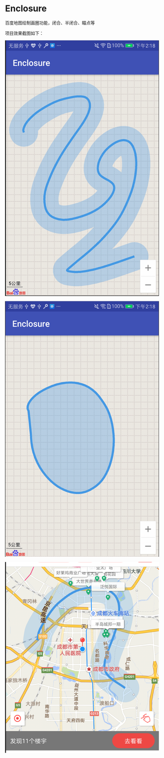 # Enclosure
百度地图绘制画圈功能，闭合、半闭合、瞄点等

项目效果截图如下：


![image](https://github.com/18782930696/Enclosure/blob/master/image/%E8%87%AA%E5%AE%9A%E4%B9%89%E5%8C%BA%E5%9F%9F%E6%95%88%E6%9E%9C.png)

![image](https://github.com/18782930696/Enclosure/blob/master/image/%E9%97%AD%E5%90%88%E5%8C%BA%E5%9F%9F%E6%95%88%E6%9E%9C.png)

![image](https://github.com/18782930696/Enclosure/blob/master/image/%E9%A1%B9%E7%9B%AE%E6%95%88%E6%9E%9C%E5%9B%BE.png)
